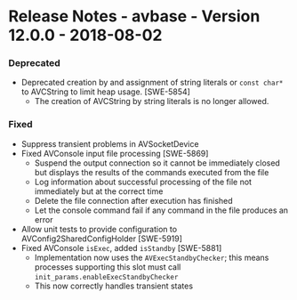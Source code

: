 Release Notes - avbase - Version 12.0.0 - 2018-08-02
====================================================

### Deprecated

* Deprecated creation by and assignment of string literals or `const char*` to AVCString to limit heap usage. [SWE-5854]
  * The creation of AVCString by string literals is no longer allowed.

### Fixed

* Suppress transient problems in AVSocketDevice
* Fixed AVConsole input file processing [SWE-5869]
  * Suspend the output connection so it cannot be immediately closed but displays the results of the commands executed from the file
  * Log information about successful processing of the file not immediately but at the correct time
  * Delete the file connection after execution has finished
  * Let the console command fail if any command in the file produces an error
* Allow unit tests to provide configuration to AVConfig2SharedConfigHolder [SWE-5919]
* Fixed AVConsole `isExec`, added `isStandby` [SWE-5881]
  * Implementation now uses the `AVExecStandbyChecker`; this means processes supporting this slot must call `init_params.enableExecStandbyChecker`
  * This now correctly handles transient states
